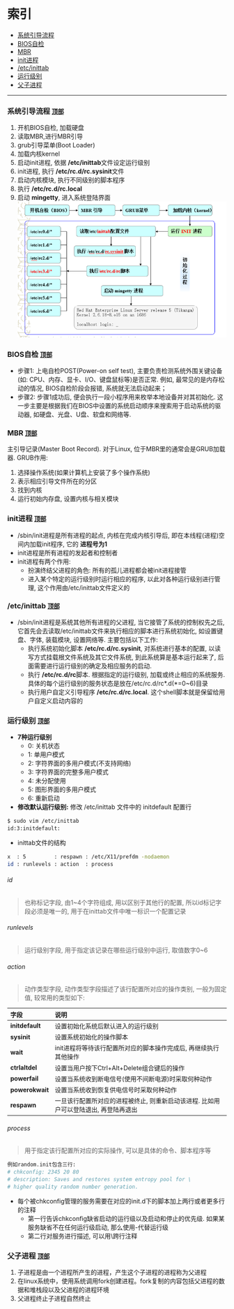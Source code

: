 # 索引
* [系统引导流程](#user-content-系统引导流程-顶部)
* [BIOS自检](#user-content-bios自检-顶部)
* [MBR](#user-content-mbr-顶部)
* [init进程](#user-content-init进程-顶部)
* [/etc/inittab](#user-content-etcinittab-顶部)
* [运行级别](#user-content-运行级别-顶部)
* [父子进程](#user-content-父子进程-顶部)

**********************************************************************************

### 系统引导流程 [`顶部`](#user-content-索引)
1. 开机BIOS自检, 加载硬盘
2. 读取MBR,进行MBR引导
3. grub引导菜单(Boot Loader)
4. 加载内核kernel
5. 启动init进程, 依据 **/etc/inittab**文件设定运行级别
6. init进程, 执行 **/etc/rc.d/rc.sysinit**文件
7. 启动内核模块, 执行不同级别的脚本程序
8. 执行 **/etc/rc.d/rc.local**
9. 启动 **mingetty**, 进入系统登陆界面
![](src/init.png)

### BIOS自检 [`顶部`](#user-content-索引)
* 步骤1: 上电自检POST(Power-on self test), 主要负责检测系统外围关键设备(如: CPU、内存、显卡、I/O、键盘鼠标等)是否正常. 例如, 最常见的是内存松动的情况, BIOS自检阶段会报错, 系统就无法启动起来；
* 步骤2: 步骤1成功后, 便会执行一段小程序用来枚举本地设备并对其初始化. 这一步主要是根据我们在BIOS中设置的系统启动顺序来搜索用于启动系统的驱动器, 如硬盘、光盘、U盘、软盘和网络等. 

### MBR [`顶部`](#user-content-索引)
主引导记录(Master Boot Record). 对于Linux, 位于MBR里的通常会是GRUB加载器. GRUB作用: 
1. 选择操作系统(如果计算机上安装了多个操作系统)
2. 表示相应引导文件所在的分区
3. 找到内核
4. 运行初始内存盘, 设置内核与相关模块

### init进程 [`顶部`](#user-content-索引)
* /sbin/init进程是所有进程的起点, 内核在完成内核引导后, 即在本线程(进程)空间内加载init程序, 它的 **进程号为1**
* init进程是所有进程的发起者和控制者
* init进程有两个作用:
    * 扮演终结父进程的角色: 所有的孤儿进程都会被init进程接管
    * 进入某个特定的运行级别时运行相应的程序, 以此对各种运行级别进行管理, 这个作用由/etc/inittab文件定义的

### /etc/inittab [`顶部`](#user-content-索引)
* /sbin/init进程是系统其他所有进程的父进程, 当它接管了系统的控制权先之后, 它首先会去读取/etc/inittab文件来执行相应的脚本进行系统初始化, 如设置键盘、字体, 装载模块, 设置网络等. 主要包括以下工作: 
    * 执行系统初始化脚本 **/etc/rc.d/rc.sysinit**, 对系统进行基本的配置, 以读写方式挂载根文件系统及其它文件系统, 到此系统算是基本运行起来了, 后面需要进行运行级别的确定及相应服务的启动. 
    * 执行 **/etc/rc.d/rc**脚本. 根据指定的运行级别, 加载或终止相应的系统服务. 具体的每个运行级别的服务状态是放在/etc/rc.d/rc\*.d(\*=0\~6)目录
    * 执行用户自定义引导程序 **/etc/rc.d/rc.local**. 这个shell脚本就是保留给用户自定义启动内容的

### 运行级别 [`顶部`](#user-content-索引)
* **7种运行级别**
    * 0: 关机状态
    * 1: 单用户模式
    * 2: 字符界面的多用户模式(不支持网络)
    * 3: 字符界面的完整多用户模式
    * 4: 未分配使用
    * 5: 图形界面的多用户模式
    * 6: 重新启动
* **修改默认运行级别:** 修改 /etc/inittab 文件中的 initdefault 配置行
```sh
$ sudo vim /etc/inittab 
id:3:initdefault:
```
* inittab文件的结构
```sh
x  : 5         : respawn : /etc/X11/prefdm -nodaemon 
id : runlevels : action  : process
```

###### id
> 也称标记字段, 由1\~4个字符组成, 用以区别于其他行的配置, 所以id标记字段必须是唯一的, 用于在inittab文件中唯一标识一个配置记录
###### runlevels
> 运行级别字段, 用于指定该记录在哪些运行级别中运行, 取值数字0\~6
###### action
> 动作类型字段, 动作类型字段描述了该行配置所对应的操作类别, 一般为固定值, 较常用的类型如下: 

字段 | 说明
:-- | :--
**initdefault** | 设置初始化系统后默认进入的运行级别
**sysinit** | 设置系统初始化的操作脚本
**wait** | init进程将等待该行配置所对应的脚本操作完成后, 再继续执行其他操作
**ctrlaltdel** | 设置当用户按下Ctrl+Alt+Delete组合键后的操作
**powerfail** | 设置当系统收到断电信号(使用不间断电源)时采取何种动作
**powerokwait** | 设置当系统收到恢复供电信号时采取何种动作
**respawn** | 一旦该行配置所对应的进程被终止, 则重新启动该进程. 比如用户可以登陆退出, 再登陆再退出
###### process
> 用于指定该行配置所对应的实际操作, 可以是具体的命令、脚本程序等

```sh
例如random.init包含三行:
# chkconfig: 2345 20 80
# description: Saves and restores system entropy pool for \
# higher quality random number generation.
```
* 每个被chkconfig管理的服务需要在对应的init.d下的脚本加上两行或者更多行的注释
    * 第一行告诉chkconfig缺省启动的运行级以及启动和停止的优先级. 如果某服务缺省不在任何运行级启动, 那么使用-代替运行级
    * 第二行对服务进行描述, 可以用\跨行注释

### 父子进程 [`顶部`](#user-content-索引)
1. 子进程是由一个进程所产生的进程，产生这个子进程的进程称为父进程
2. 在linux系统中，使用系统调用fork创建进程。fork复制的内容包括父进程的数据和堆栈段以及父进程的进程环境
3. 父进程终止子进程自然终止
